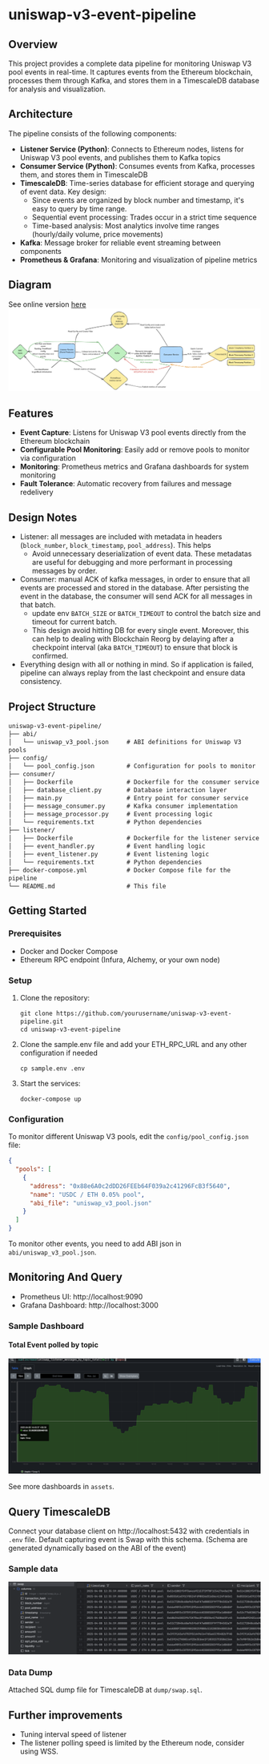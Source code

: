 # uniswap-v3-event-pipeline


## Overview
This project provides a complete data pipeline for monitoring Uniswap V3 pool events in real-time. It captures events from the Ethereum blockchain, processes them through Kafka, and stores them in a TimescaleDB database for analysis and visualization.


## Architecture
The pipeline consists of the following components:
- **Listener Service (Python)**: Connects to Ethereum nodes, listens for Uniswap V3 pool events, and publishes them to Kafka topics
- **Consumer Service (Python)**: Consumes events from Kafka, processes them, and stores them in TimescaleDB
- **TimescaleDB**: Time-series database for efficient storage and querying of event data. Key design:
    - Since events are organized by block number and timestamp, it's easy to query by time range.
    - Sequential event processing: Trades occur in a strict time sequence
    - Time-based analysis: Most analytics involve time ranges (hourly/daily volume, price movements)
- **Kafka**: Message broker for reliable event streaming between components
- **Prometheus & Grafana**: Monitoring and visualization of pipeline metrics


## Diagram
See online version [here](https://excalidraw.com/#json=y8mmSVf9XIH5SS1MlDyM_,EPl9tRpi7wY49rf1UwQqYw)
![alt text](assets/diagram.png)

## Features

- **Event Capture**: Listens for Uniswap V3 pool events directly from the Ethereum blockchain
- **Configurable Pool Monitoring**: Easily add or remove pools to monitor via configuration
- **Monitoring**: Prometheus metrics and Grafana dashboards for system monitoring
- **Fault Tolerance**: Automatic recovery from failures and message redelivery

## Design Notes
- Listener: all messages are included with metadata in headers (`block_number`, `block_timestamp`, `pool_address`). This helps 
    - Avoid unnecessary deserialization of event data. These metadatas are useful for debugging and more performant in processing messages by order.
- Consumer: manual ACK of kafka messages, in order to ensure that all events are processed and stored in the database. After persisting the event in the database, the consumer will send ACK for all messages in that batch.
    - update env `BATCH_SIZE` or `BATCH_TIMEOUT` to control the batch size and timeout for current batch.
    - This design avoid hitting DB for every single event. Moreover, this can help to dealing with Blockchain Reorg by delaying after a checkpoint interval (aka `BATCH_TIMEOUT`) to ensure that block is confirmed.
- Everything design with all or nothing in mind. So if application is failed, pipeline can always replay from the last checkpoint and ensure data consistency.



## Project Structure

```
uniswap-v3-event-pipeline/
├── abi/
│   └── uniswap_v3_pool.json     # ABI definitions for Uniswap V3 pools
├── config/
│   └── pool_config.json         # Configuration for pools to monitor
├── consumer/
│   ├── Dockerfile               # Dockerfile for the consumer service
│   ├── database_client.py       # Database interaction layer
│   ├── main.py                  # Entry point for consumer service
│   ├── message_consumer.py      # Kafka consumer implementation
│   ├── message_processor.py     # Event processing logic
│   └── requirements.txt         # Python dependencies
├── listener/
│   ├── Dockerfile               # Dockerfile for the listener service
│   ├── event_handler.py         # Event handling logic
│   ├── event_listener.py        # Event listening logic
│   └── requirements.txt         # Python dependencies
├── docker-compose.yml           # Docker Compose file for the pipeline
└── README.md                    # This file

```


## Getting Started

### Prerequisites

- Docker and Docker Compose
- Ethereum RPC endpoint (Infura, Alchemy, or your own node)

### Setup

1. Clone the repository:
   ```
   git clone https://github.com/yourusername/uniswap-v3-event-pipeline.git
   cd uniswap-v3-event-pipeline
   ```

2. Clone the sample.env file and add your ETH_RPC_URL and any other configuration if needed
   ```
   cp sample.env .env
   ```

3. Start the services:
   ```
   docker-compose up
   ```

### Configuration

To monitor different Uniswap V3 pools, edit the `config/pool_config.json` file:

```json
{
  "pools": [
    {
      "address": "0x88e6A0c2dDD26FEEb64F039a2c41296FcB3f5640",
      "name": "USDC / ETH 0.05% pool",
      "abi_file": "uniswap_v3_pool.json"
    }
  ]
}
```
To monitor other events, you need to add ABI json in `abi/uniswap_v3_pool.json`.

## Monitoring And Query

- Prometheus UI: http://localhost:9090
- Grafana Dashboard: http://localhost:3000

### Sample Dashboard
#### Total Event polled by topic
![alt text](assets/prometheus_message_by_topic_event.png)

See more dashboards in `assets`.

## Query TimescaleDB
Connect your database client on http://localhost:5432 with credentials in `.env` file.
Default capturing event is Swap with this schema. (Schema are generated dynamically based on the ABI of the event)

### Sample data
![alt text](assets/swap_sample_data.png)

### Data Dump
Attached SQL dump file for TimescaleDB at `dump/swap.sql`.

## Further improvements
- Tuning interval speed of listener
- The listener polling speed is limited by the Ethereum node, consider using WSS.